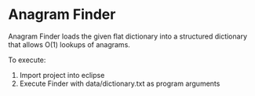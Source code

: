 # Anagram Finder

Anagram Finder loads the given flat dictionary into a structured dictionary that allows O(1) lookups of anagrams.

To execute:
1. Import project into eclipse
2. Execute Finder with data/dictionary.txt as program arguments
